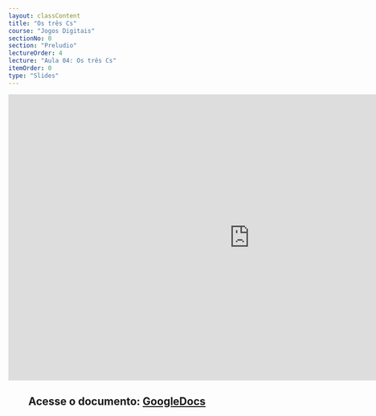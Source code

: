 ```yaml
---
layout: classContent
title: "Os três Cs"
course: "Jogos Digitais"
sectionNo: 0
section: "Preludio"
lectureOrder: 4
lecture: "Aula 04: Os três Cs"
itemOrder: 0
type: "Slides"
---
```


<iframe src="https://docs.google.com/presentation/d/e/2PACX-1vTwvtDXiBspSiP6byPdS3FxghhTM39eYnOVYxVACTNNSuLr7Y_7ThlaJuRMGGvQNrBnXtLFSeq1Rh3t/embed?start=false&loop=false&delayms=3000" frameborder="0" width="960" height="569" allowfullscreen="true" mozallowfullscreen="true" webkitallowfullscreen="true"></iframe>

## &nbsp;&nbsp;&nbsp;&nbsp;&nbsp;&nbsp;&nbsp;&nbsp;Acesse o documento: [GoogleDocs](https://docs.google.com/presentation/d/1_G57rYICnXm190XLNxC8WQHmuW1gYLsmp_2D5nmInuE/preview?rm=minimal&usp=sharing)
